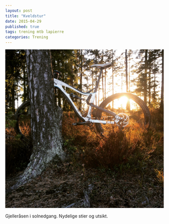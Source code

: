 ```yaml
---
layout: post
title: "Kveldstur"
date: 2015-04-29
published: true
tags: trening mtb lapierre
categories: Trening
---
```


<img src="/assets/gjeller.jpg" alt="Solnedgang. Igjen." />

Gjelleråsen i solnedgang. Nydelige stier og utsikt. 
